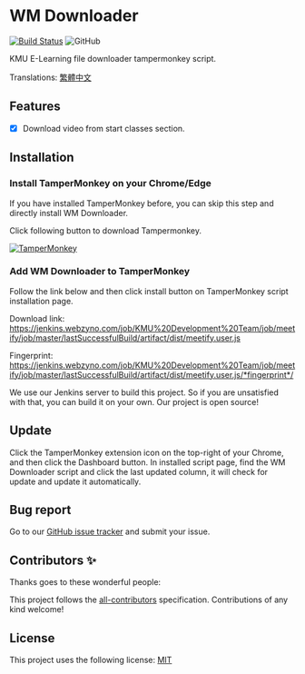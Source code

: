 # WM Downloader

[![Build Status](https://jenkins.webzyno.com/buildStatus/icon?job=KMU+Development+Team%2Fwm-downloader%2Fmaster)](https://jenkins.webzyno.com/job/KMU%20Development%20Team/job/wm-downloader/job/master/)
![GitHub](https://img.shields.io/github/license/KMU-Dev/wm-downloader?color=blue)

KMU E-Learning file downloader tampermonkey script.

Translations: [繁體中文](docs/README-zh_TW.md)

## Features

- [x] Download video from start classes section.

## Installation

### Install TamperMonkey on your Chrome/Edge

If you have installed TamperMonkey before, you can skip this step and directly install WM Downloader.

Click following button to download Tampermonkey.

[![TamperMonkey](https://storage.googleapis.com/chrome-gcs-uploader.appspot.com/image/WlD8wC6g8khYWPJUsQceQkhXSlv1/mPGKYBIR2uCP0ApchDXE.png)](https://chrome.google.com/webstore/detail/tampermonkey/dhdgffkkebhmkfjojejmpbldmpobfkfo)

### Add WM Downloader to TamperMonkey

Follow the link below and then click install button on TamperMonkey script installation page.

Download link: https://jenkins.webzyno.com/job/KMU%20Development%20Team/job/meetify/job/master/lastSuccessfulBuild/artifact/dist/meetify.user.js

Fingerprint: https://jenkins.webzyno.com/job/KMU%20Development%20Team/job/meetify/job/master/lastSuccessfulBuild/artifact/dist/meetify.user.js/*fingerprint*/

We use our Jenkins server to build this project. So if you are unsatisfied with that, you can build it on your own. Our project is open source!

## Update

Click the TamperMonkey extension icon on the top-right of your Chrome, and then click the Dashboard button.
In installed script page, find the WM Downloader script and click the last updated column, it will check for update and update it automatically.

## Bug report

Go to our [GitHub issue tracker](https://github.com/KMU-Dev/wm-downloader/issues) and submit your issue.

## Contributors ✨

Thanks goes to these wonderful people:

This project follows the [all-contributors](https://github.com/all-contributors/all-contributors) specification. Contributions of any kind welcome!

## License

This project uses the following license: [MIT](LICENSE.md)
